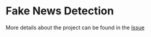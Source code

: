 # Fake News Detection

More details about the project can be found in the [Issue](https://github.com/orgs/unifyai/projects/18?pane=issue&itemId=54204117)